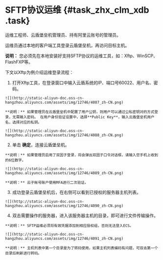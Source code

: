 # SFTP协议运维 {#task_zhx_clm_xdb .task}

运维工程师、云盾堡垒机管理员、持有阿里云账号的管理员。

运维员通过本地的客户端工具登录云盾堡垒机，再访问目标主机。

**说明：** 您必须先在本地安装好支持SFTP协议的运维工具，如：Xftp、WinSCP、FlashFXP等。

下文以Xftp为例介绍运维登录流程：

1.   打开Xftp工具，在登录窗口中输入云盾系统的IP、端口号60022、用户名、密码。 

    ![](http://static-aliyun-doc.oss-cn-hangzhou.aliyuncs.com/assets/img/12746/4087_zh-CN.png)

    **说明：** 如果管理员在云盾堡垒机中配置了用户公钥，则用户可以通过公私密钥对的方式登录，无需输入密码。 在用户身份验证设置中，选择**Public Key**，输入云盾堡垒机用户名，选择对应的私钥。

    ![](http://static-aliyun-doc.oss-cn-hangzhou.aliyuncs.com/assets/img/12746/4088_zh-CN.png)

2.   单击 **确定**，连接云盾堡垒机。 

    **说明：** 如果管理员启用了双因子登录，将会弹出双因子口令对话框，请输入您手机上收到的6位数字。

    ![](http://static-aliyun-doc.oss-cn-hangzhou.aliyuncs.com/assets/img/12746/4089_zh-CN.png)

    **说明：** 云子帐号账户使用MFA进行二次验证。

3.   成功登录云盾堡垒机后，在右侧可以看到已授权的服务器主机列表。 

    ![](http://static-aliyun-doc.oss-cn-hangzhou.aliyuncs.com/assets/img/12746/4090_zh-CN.png)

4.   双击需要操作的服务器，进入该服务器主机的目录，即可进行文件传输操作。 

    **说明：** SFTP运维必须将有效凭据添加到相应授权组，否则无法登入ECS。

    ![](http://static-aliyun-doc.oss-cn-hangzhou.aliyuncs.com/assets/img/12746/4091_zh-CN.png)

    **说明：** 主机列表中第一个目录是为了转码使用，如果主机列表编码有问题，可双击第一个目录后刷新进行转码。


